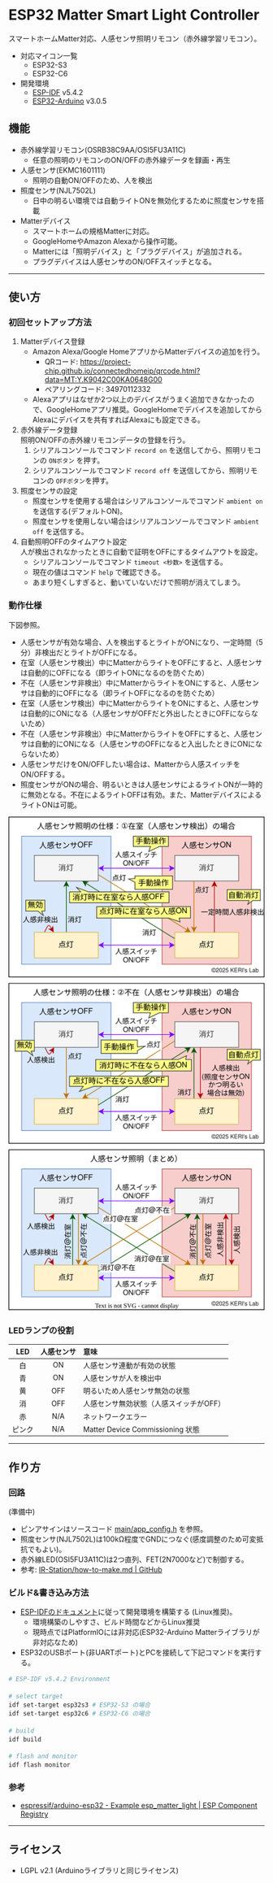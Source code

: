 # ESP32 Matter Smart Light Controller

スマートホームMatter対応、人感センサ照明リモコン（赤外線学習リモコン）。

- 対応マイコン一覧
  - ESP32-S3
  - ESP32-C6
- 開発環境
  - [ESP-IDF](https://github.com/espressif/esp-idf) v5.4.2
  - [ESP32-Arduino](https://github.com/espressif/arduino-esp32) v3.0.5

## 機能

- 赤外線学習リモコン(OSRB38C9AA/OSI5FU3A11C)
  - 任意の照明のリモコンのON/OFFの赤外線データを録画・再生
- 人感センサ(EKMC1601111)
  - 照明の自動ON/OFFのため、人を検出
- 照度センサ(NJL7502L)
  - 日中の明るい環境では自動ライトONを無効化するために照度センサを搭載
- Matterデバイス
  - スマートホームの規格Matterに対応。
  - GoogleHomeやAmazon Alexaから操作可能。
  - Matterには「照明デバイス」と「プラグデバイス」が追加される。
  - プラグデバイスは人感センサのON/OFFスイッチとなる。

---

## 使い方

### 初回セットアップ方法

1. Matterデバイス登録
   - Amazon Alexa/Google HomeアプリからMatterデバイスの追加を行う。
     - QRコード: https://project-chip.github.io/connectedhomeip/qrcode.html?data=MT:Y.K9042C00KA0648G00
     - ペアリングコード: 34970112332
   - Alexaアプリはなぜか2つ以上のデバイスがうまく追加できなかったので、GoogleHomeアプリ推奨。GoogleHomeでデバイスを追加してからAlexaにデバイスを共有すればAlexaにも設定できる。
2. 赤外線データ登録  
   照明ON/OFFの赤外線リモコンデータの登録を行う。
   1. シリアルコンソールでコマンド `record on` を送信してから、照明リモコンの `ONボタン` を押す。
   2. シリアルコンソールでコマンド `record off` を送信してから、照明リモコンの `OFFボタン`を押す。
3. 照度センサの設定  
   - 照度センサを使用する場合はシリアルコンソールでコマンド `ambient on` を送信する(デフォルトON)。
   - 照度センサを使用しない場合はシリアルコンソールでコマンド `ambient off` を送信する。
4. 自動照明OFFのタイムアウト設定  
   人が検出されなかったときに自動で証明をOFFにするタイムアウトを設定。
   - シリアルコンソールでコマンド `timeout <秒数>` を送信する。
   - 現在の値はコマンド `help` で確認できる。
   - あまり短くしすぎると、動いていないだけで照明が消えてしまう。

### 動作仕様

下図参照。

- 人感センサが有効な場合、人を検出するとライトがONになり、一定時間（5分）非検出だとライトがOFFになる。
- 在室（人感センサ検出）中にMatterからライトをOFFにすると、人感センサは自動的にOFFになる（即ライトONになるのを防ぐため）
- 不在（人感センサ非検出）中にMatterからライトをONにすると、人感センサは自動的にOFFになる（即ライトOFFになるのを防ぐため）
- 在室（人感センサ検出）中にMatterからライトをONにすると、人感センサは自動的にONになる（人感センサがOFFだと外出したときにOFFにならないため）
- 不在（人感センサ非検出）中にMatterからライトをOFFにすると、人感センサは自動的にONになる（人感センサのOFFになると入出したときにONにならないため）
- 人感センサだけをON/OFFしたい場合は、Matterから人感スイッチをON/OFFする。
- 照度センサがONの場合、明るいときは人感センサによるライトONが一時的に無効となる。不在によるライトOFFは有効。また、MatterデバイスによるライトONは可能。

![状態遷移図](diagram.drawio.svg)

### LEDランプの役割

|  LED   | 人感センサ | 意味                                    |
| :----: | :--------: | :-------------------------------------- |
|   白   |     ON     | 人感センサ連動が有効の状態              |
|   青   |     ON     | 人感センサが人を検出中                  |
|   黄   |    OFF     | 明るいため人感センサ無効の状態          |
|   消   |    OFF     | 人感センサ無効状態（人感スイッチがOFF） |
|   赤   |    N/A     | ネットワークエラー                      |
| ピンク |    N/A     | Matter Device Commissioning 状態        |

---

## 作り方

### 回路

(準備中)

- ピンアサインはソースコード [main/app_config.h](main/app_config.h) を参照。
- 照度センサ(NJL7502L)は100kΩ程度でGNDにつなぐ(感度調整のため可変抵抗でもよい)。
- 赤外線LED(OSI5FU3A11C)は2つ直列、FET(2N7000など)で制御する。
- 参考: [IR-Station/how-to-make.md | GitHub](https://github.com/kerikun11/IR-Station/blob/master/how-to-make.md)

### ビルド&書き込み方法

- [ESP-IDFのドキュメント](https://docs.espressif.com/projects/esp-idf/en/latest/esp32/versions.html)に従って開発環境を構築する (Linux推奨)。
  - 環境構築のしやすさ、ビルド時間などからLinux推奨
  - 現時点ではPlatformIOには非対応(ESP32-Arduino Matterライブラリが非対応なため)
- ESP32のUSBポート(非UARTポート)とPCを接続して下記コマンドを実行する。

```sh
# ESP-IDF v5.4.2 Environment

# select target
idf set-target esp32s3 # ESP32-S3 の場合
idf set-target esp32c6 # ESP32-C6 の場合

# build
idf build

# flash and monitor
idf flash monitor
```

### 参考

- [espressif/arduino-esp32 - Example esp_matter_light | ESP Component Registry](https://components.espressif.com/components/espressif/arduino-esp32/versions/3.0.5/examples/esp_matter_light?language=en)
---

## ライセンス

- LGPL v2.1 (Arduinoライブラリと同じライセンス)
